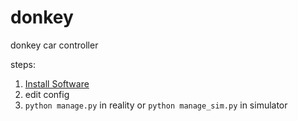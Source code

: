 # donkey
donkey car controller

steps:
1. [Install Software](https://docs.donkeycar.com/guide/install_software/)
2. edit config
3. ```python manage.py``` in reality or ```python manage_sim.py``` in simulator
